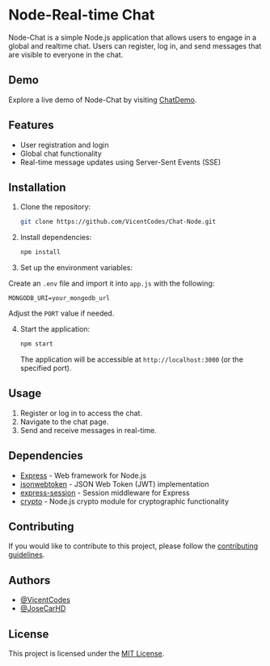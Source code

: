 # Node-Real-time Chat

Node-Chat is a simple Node.js application that allows users to engage in a global and realtime chat. Users can register, log in, and send messages that are visible to everyone in the chat.

## Demo

Explore a live demo of Node-Chat by visiting [ChatDemo](https://chat-node-beta.vercel.app/).

## Features

- User registration and login
- Global chat functionality
- Real-time message updates using Server-Sent Events (SSE)

## Installation

1. Clone the repository:

   ```bash
   git clone https://github.com/VicentCodes/Chat-Node.git
   ```

2. Install dependencies:

   ```bash
   npm install
   ```

3. Set up the environment variables:

  Create an `.env` file and import it into `app.js` with the following:

   ```
   MONGODB_URI=your_mongodb_url
   ```

   Adjust the `PORT` value if needed.

4. Start the application:

   ```bash
   npm start
   ```

   The application will be accessible at `http://localhost:3000` (or the specified port).

## Usage

1. Register or log in to access the chat.
2. Navigate to the chat page.
3. Send and receive messages in real-time.

## Dependencies

- [Express](https://expressjs.com/) - Web framework for Node.js
- [jsonwebtoken](https://www.npmjs.com/package/jsonwebtoken) - JSON Web Token (JWT) implementation
- [express-session](https://www.npmjs.com/package/express-session) - Session middleware for Express
- [crypto](https://nodejs.org/api/crypto.html) - Node.js crypto module for cryptographic functionality

## Contributing

If you would like to contribute to this project, please follow the [contributing guidelines](CONTRIBUTING.md).


## Authors

- [@VicentCodes](https://www.github.com/VicentCodes)
- [@JoseCarHD](https://www.github.com/JoseCarHD)



## License

This project is licensed under the [MIT License](LICENSE).

